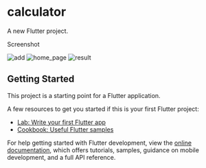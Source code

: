 # calculator

A new Flutter project.

Screenshot 

![add](https://user-images.githubusercontent.com/126591925/226532848-fbfd9122-a2eb-4fd0-8d76-3e8eae377304.png)
![home_page](https://user-images.githubusercontent.com/126591925/226532856-a1302f84-0352-4409-a1cc-7e3d7d7f130a.png)
![result ](https://user-images.githubusercontent.com/126591925/226532859-e9a023ed-cdf1-45d2-bbd1-05b0e2fde919.png)

## Getting Started

This project is a starting point for a Flutter application.

A few resources to get you started if this is your first Flutter project:

- [Lab: Write your first Flutter app](https://docs.flutter.dev/get-started/codelab)
- [Cookbook: Useful Flutter samples](https://docs.flutter.dev/cookbook)

For help getting started with Flutter development, view the
[online documentation](https://docs.flutter.dev/), which offers tutorials,
samples, guidance on mobile development, and a full API reference.
